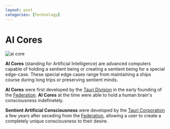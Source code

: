 ```yaml
---
layout: post
categories: [Technology]
---
```


# AI Cores

![ai core](../images/thumbnail/ai_core.png)

**AI Cores** (standing for Artificial Intelligence) are advanced computers capable of holding a sentient being or creating a sentient being for a special edge-case. These special edge cases range from maintaining a ships course during long trips or preserving sentient minds.

**AI Cores** were first developed by the [Tauri Division](../factions/tauri) in the early founding of the [Federation](../factions/federation). **AI Cores** at the time were able to hold a human brain's consciousness indefinetely.

**Sentient Artificial Consciousness** were developed by the [Tauri Corporation](../factions/tauri) a few years after seceding from the [Federation](../factions/federation), allowing a user to create a completely unique consciousness to their desire.
